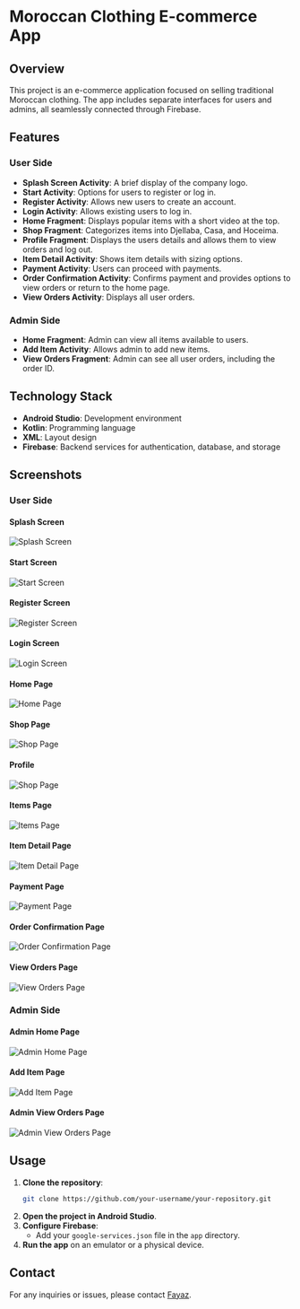 # Moroccan Clothing E-commerce App

## Overview
This project is an e-commerce application focused on selling traditional Moroccan clothing. The app includes separate interfaces for users and admins, all seamlessly connected through Firebase. 

## Features
### User Side
- **Splash Screen Activity**: A brief display of the company logo.
- **Start Activity**: Options for users to register or log in.
- **Register Activity**: Allows new users to create an account.
- **Login Activity**: Allows existing users to log in.
- **Home Fragment**: Displays popular items with a short video at the top.
- **Shop Fragment**: Categorizes items into Djellaba, Casa, and Hoceima.
- **Profile Fragment**: Displays the users details and allows them to view orders and log out.
- **Item Detail Activity**: Shows item details with sizing options.
- **Payment Activity**: Users can proceed with payments.
- **Order Confirmation Activity**: Confirms payment and provides options to view orders or return to the home page.
- **View Orders Activity**: Displays all user orders.

### Admin Side
- **Home Fragment**: Admin can view all items available to users.
- **Add Item Activity**: Allows admin to add new items.
- **View Orders Fragment**: Admin can see all user orders, including the order ID.

## Technology Stack
- **Android Studio**: Development environment
- **Kotlin**: Programming language
- **XML**: Layout design
- **Firebase**: Backend services for authentication, database, and storage

## Screenshots

### User Side
#### Splash Screen
![Splash Screen](![splashScreen](https://github.com/Fayaz247/Annaqah/assets/119886297/010ed779-2175-4733-a38a-4d0a334fb26b))


#### Start Screen
![Start Screen](![startScreen](https://github.com/Fayaz247/Annaqah/assets/119886297/f8f2e72a-42e5-46aa-9f17-307d0420459e))

#### Register Screen
![Register Screen](![registerPage](https://github.com/Fayaz247/Annaqah/assets/119886297/20eae71e-01ed-4d63-a249-7bde8d399e0e))

#### Login Screen
![Login Screen](![loginPage](https://github.com/Fayaz247/Annaqah/assets/119886297/06aefdbf-aba4-485d-b63f-6bc0988e934c))

#### Home Page
![Home Page](![homePage](https://github.com/Fayaz247/Annaqah/assets/119886297/e29a8bcd-bbc5-4a5f-9d17-39da700ae1e5)
)

#### Shop Page
![Shop Page](![shopPage](https://github.com/Fayaz247/Annaqah/assets/119886297/ccaebd77-5b3a-4b0c-a9d0-90aa593b98ad)
)

#### Profile
![Shop Page](![profilePage](https://github.com/Fayaz247/Annaqah/assets/119886297/f0730dc9-1ad8-4f48-9a6f-60524691e160)
)

#### Items Page
![Items Page](![itemsPage](https://github.com/Fayaz247/Annaqah/assets/119886297/c6d542fc-11ea-440f-9cee-12d7124252c2)
)

#### Item Detail Page
![Item Detail Page](![itemDetails](https://github.com/Fayaz247/Annaqah/assets/119886297/f9db0abc-6d0a-4eee-89cb-303c0beb279a)
)

#### Payment Page
![Payment Page](![paymentPage](https://github.com/Fayaz247/Annaqah/assets/119886297/22183fe8-f1f7-4c62-875d-31e7e87739db)
)

#### Order Confirmation Page
![Order Confirmation Page](![confirmPage](https://github.com/Fayaz247/Annaqah/assets/119886297/1fb5c521-12d5-4221-b46d-8021f0a6be99)
)

#### View Orders Page
![View Orders Page](![ordersPage](https://github.com/Fayaz247/Annaqah/assets/119886297/233df730-10e8-4a23-bcd4-778b1a7761a1)
)

### Admin Side
#### Admin Home Page
![Admin Home Page](![adminHome](https://github.com/Fayaz247/Annaqah/assets/119886297/ff87582a-7d48-4030-b6e9-05025c3c0978)
)

#### Add Item Page
![Add Item Page](![adminAdd](https://github.com/Fayaz247/Annaqah/assets/119886297/754d09e5-deb9-42b4-95f0-257a08ff52b9)
)

#### Admin View Orders Page
![Admin View Orders Page](![adminOrders](https://github.com/Fayaz247/Annaqah/assets/119886297/d6fd2c4d-d38e-4108-b802-d44de8f95a85)
)

## Usage
1. **Clone the repository**:
    ```bash
    git clone https://github.com/your-username/your-repository.git
    ```
2. **Open the project in Android Studio**.
3. **Configure Firebase**:
    - Add your `google-services.json` file in the `app` directory.
4. **Run the app** on an emulator or a physical device.


## Contact
For any inquiries or issues, please contact [Fayaz](fayugh@gmail.com).
